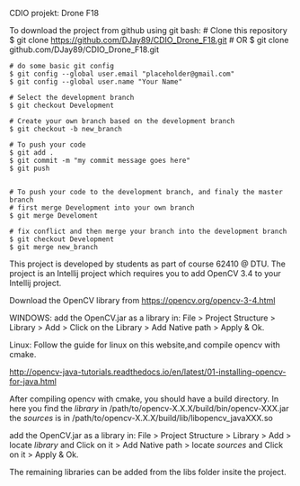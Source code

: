 CDIO projekt: Drone F18

To download the project from github using git bash:
    # Clone this repository
    $ git clone https://github.com/DJay89/CDIO_Drone_F18.git
    # OR
    $ git clone github.com/DJay89/CDIO_Drone_F18.git

    # do some basic git config
    $ git config --global user.email "placeholder@gmail.com"
    $ git config --global user.name "Your Name"

    # Select the development branch
    $ git checkout Development

    # Create your own branch based on the development branch
    $ git checkout -b new_branch

    # To push your code
    $ git add .
    $ git commit -m "my commit message goes here"
    $ git push


    # To push your code to the development branch, and finaly the master branch
    # first merge Development into your own branch
    $ git merge Develoment

    # fix conflict and then merge your branch into the development branch
    $ git checkout Development
    $ git merge new_branch



This project is developed by students as part of course 62410 @ DTU.
The project is an Intellij project which requires you to add OpenCV 3.4 to your Intellij project.

Download the OpenCV library from https://opencv.org/opencv-3-4.html

WINDOWS: add the OpenCV.jar as a library in:
File > Project Structure > Library > Add > Click on the Library > Add Native path > Apply & Ok.

Linux:
Follow the guide for linux on this website,and compile opencv with cmake.

http://opencv-java-tutorials.readthedocs.io/en/latest/01-installing-opencv-for-java.html

After compiling opencv with cmake, you should have a build directory. In here you find the
$library$ in /path/to/opencv-X.X.X/build/bin/opencv-XXX.jar
the $sources$ is in /path/to/opencv-X.X.X/build/lib/libopencv_javaXXX.so

add the OpenCV.jar as a library in:
File > Project Structure > Library > Add > locate $library$ and Click on it >
Add Native path > locate $sources$ and Click on it > Apply & Ok.


The remaining libraries can be added from the libs folder insite the project.
